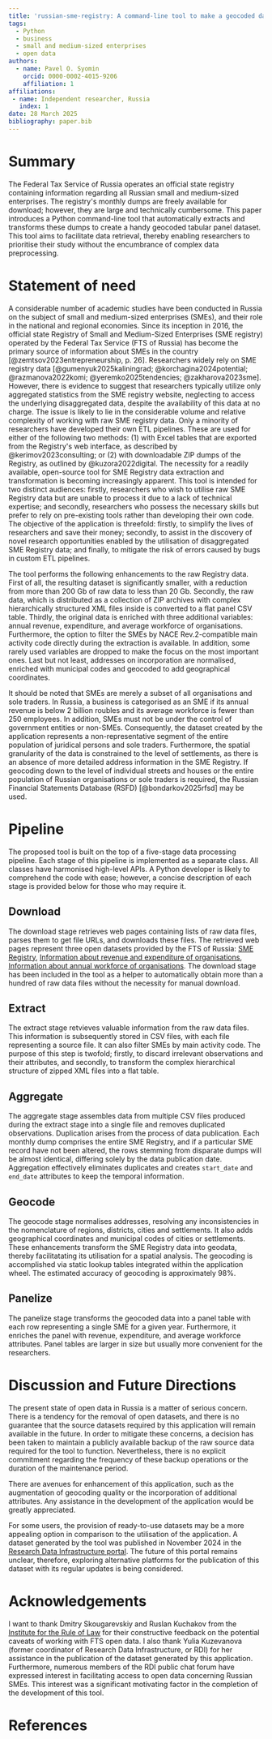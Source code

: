 ```yaml
---
title: 'russian-sme-registry: A command-line tool to make a geocoded dataset of Russian small and medium-sized enterprises from tax service open data'
tags:
  - Python
  - business
  - small and medium-sized enterprises
  - open data
authors:
  - name: Pavel O. Syomin
    orcid: 0000-0002-4015-9206
    affiliation: 1
affiliations:
 - name: Independent researcher, Russia
   index: 1
date: 28 March 2025
bibliography: paper.bib
---
```


# Summary

The Federal Tax Service of Russia operates an official state registry containing information regarding all Russian small and medium-sized enterprises. The registry's monthly dumps are freely available for download; however, they are large and technically cumbersome. This paper introduces a Python command-line tool that automatically extracts and transforms these dumps to create a handy geocoded tabular panel dataset. This tool aims to facilitate data retrieval, thereby enabling researchers to prioritise their study without the encumbrance of complex data preprocessing.

# Statement of need

A considerable number of academic studies have been conducted in Russia on the subject of small and medium-sized enterprises (SMEs), and their role in the national and regional economies. Since its inception in 2016, the official state Registry of Small and Medium-Sized Enterprises (SME registry) operated by the Federal Tax Service (FTS of Russia) has become the primary source of information about SMEs in the country [@zemtsov2023entrepreneurship, p. 26]. Researchers widely rely on SME registry data [@gumenyuk2025kaliningrad; @korchagina2024potential; @razmanova2022komi; @yeremko2025tendencies; @zakharova2023sme]. However, there is evidence to suggest that researchers typically utilize only aggregated statistics from the SME registry website, neglecting to access the underlying disaggregated data, despite the availability of this data at no charge. The issue is likely to lie in the considerable volume and relative complexity of working with raw SME registry data. Only a minority of researchers have developed their own ETL pipelines. These are used for either of the following two methods: (1) with Excel tables that are exported from the Registry's web interface, as described by @kerimov2023consulting; or (2) with downloadable ZIP dumps of the Registry, as outlined by @kuzora2022digital. The necessity for a readily available, open-source tool for SME Registry data extraction and transformation is becoming increasingly apparent. This tool is intended for two distinct audiences: firstly, researchers who wish to utilise raw SME Registry data but are unable to process it due to a lack of technical expertise; and secondly, researchers who possess the necessary skills but prefer to rely on pre-existing tools rather than developing their own code. The objective of the application is threefold: firstly, to simplify the lives of researchers and save their money; secondly, to assist in the discovery of novel research opportunities enabled by the utilisation of disaggregated SME Registry data; and finally, to mitigate the risk of errors caused by bugs in custom ETL pipelines.

The tool performs the following enhancements to the raw Registry data. First of all, the resulting dataset is significantly smaller, with a reduction from  more than 200 Gb of raw data to less than 20 Gb. Secondly, the raw data, which is distributed as a collection of ZIP archives with complex hierarchically structured XML files inside is converted to a flat panel CSV table. Thirdly, the original data is enriched with three additional variables: annual revenue, expenditure, and average workforce of organisations. Furthermore, the option to filter the SMEs by NACE Rev.2-compatible main activity code directly during the extraction is available. In addition, some rarely used variables are dropped to make the focus on the most important ones. Last but not least, addresses on incorporation are normalised, enriched with municipal codes and geocoded to add geographical coordinates.

It should be noted that SMEs are merely a subset of all organisations and sole traders. In Russia, a business is categorised as an SME if its annual revenue is below 2 billion roubles and its average workforce is fewer than 250 employees. In addition, SMEs must not be under the control of government entities or non-SMEs. Consequently, the dataset created by the application represents a non-representative segment of the entire population of juridical persons and sole traders. Furthermore, the spatial granularity of the data is constrained to the level of settlements, as there is an absence of more detailed address information in the SME Registry. If geocoding down to the level of individual streets and houses or the entire population of Russian organisations or sole traders is required, the Russian Financial Statements Database (RSFD) [@bondarkov2025rfsd] may be used. 

# Pipeline

The proposed tool is built on the top of a five-stage data processing pipeline. Each stage of this pipeline is implemented as a separate class. All classes have harmonised high-level APIs. A Python developer is likely to comprehend the code with ease; however, a concise description of each stage is provided below for those who may require it.

## Download

The download stage retrieves web pages containing lists of raw data files, parses them to get file URLs, and downloads these files. The retrieved web pages represent three open datasets provided by the FTS of Russia: [SME Registry](https://www.nalog.gov.ru/opendata/7707329152-rsmp/), [Information about revenue and expenditure of organisations](https://www.nalog.gov.ru/opendata/7707329152-revexp/), [Information about annual workforce of organisations](https://www.nalog.gov.ru/opendata/7707329152-sshr2019/). The download stage has been included in the tool as a helper to automatically obtain more than a hundred of raw data files without the necessity for manual download.

## Extract

The extract stage retvieves valuable information from the raw data files. This information is subsequently stored in CSV files, with each file representing a source file. It can also filter SMEs by main activity code. The purpose of this step is twofold; firstly, to discard irrelevant observations and their attributes, and secondly, to transform the complex hierarchical structure of zipped XML files into a flat table.

## Aggregate

The aggregate stage assembles data from multiple CSV files produced during the extract stage into a single file and removes duplicated observations. Duplication arises from the process of data publication. Each monthly dump comprises the entire SME Registry, and if a particular SME record have not been altered, the rows stemming from disparate dumps will be almost identical, differing solely by the data publication date. Aggregation effectively eliminates duplicates and creates `start_date` and `end_date` attributes to keep the temporal information.

## Geocode

The geocode stage normalises addresses, resolving any inconsistencies in the nomenclature of regions, districts, cities and settlements. It also adds geographical coordinates and municipal codes of cities or settlements. These enhancements transform the SME Registry data into geodata, thereby facilitatating its utilisation for a spatial analysis. The geocoding is accomplished via static lookup tables integrated within the application wheel. The estimated accuracy of geocoding is approximately 98%.

## Panelize

The panelize stage transforms the geocoded data into a panel table with each row representing a single SME for a given year. Furthermore, it enriches the panel with revenue, expenditure, and average workforce attributes. Panel tables are larger in size but usually more convenient for the researchers.

# Discussion and Future Directions

The present state of open data in Russia is a matter of serious concern. There is a tendency for the removal of open datasets, and there is no guarantee that the source datasets required by this application will remain available in the future. In order to mitigate these concerns, a decision has been taken to maintain a publicly available backup of the raw source data required for the tool to function. Nevertheless, there is no explicit commitment regarding the frequency of these backup operations or the duration of the maintenance period.

There are avenues for enhancement of this application, such as the augmentation of geocoding quality or the incorporation of additional attributes. Any assistance in the development of the application would be greatly appreciated.

For some users, the provision of ready-to-use datasets may be a more appealing option in comparison to the utilisation of the application. A dataset generated by the tool was published in November 2024 in the [Research Data Infrastructure portal](https://data.rcsi.science/data-catalog/datasets/205/). The future of this portal remains unclear, therefore, exploring alternative platforms for the publication of this dataset with its regular updates is being considered.

# Acknowledgements

I want to thank Dmitry Skougarevskiy and Ruslan Kuchakov from the [Institute for the Rule of Law](https://enforce.spb.ru) for their constructive feedback on the potential caveats of working with FTS open data. I also thank Yulia Kuzevanova (former coordinator of Research Data Infrastructure, or RDI) for her assistance in the publication of the dataset generated by this application. Furthermore, numerous members of the RDI public chat forum have expressed interest in facilitating access to open data concerning Russian SMEs. This interest was a significant motivating factor in the completion of the development of this tool.

# References